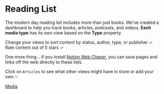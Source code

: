 # Reading List

The modern day reading list includes more than just books. We've created a dashboard to help you track books, articles, podcasts, and videos. **Each** **media type** has its own view based on the **Type** property.

Change your views to sort content by status, author, type, or publisher ✓
Rate content out of 5 stars ✓

One more thing... if you install [Notion Web Clipper](https://chrome.google.com/webstore/detail/notion-web-clipper/knheggckgoiihginacbkhaalnibhilkk?hl=en), you can save pages and links off the web directly to these lists.

Click on `Articles` to see what other views might have in store or add your own ✨

[Media](Reading%20List%20cee1540131884b53a10a97c6c33714ca/Media%207bbb375667104d52bea1747442179739.csv)
